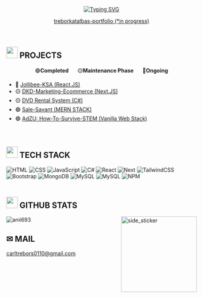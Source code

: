 <p align="center">
<a href="https://git.io/typing-svg"><img src="https://readme-typing-svg.demolab.com?font=Fira+Code&size=30&pause=1000&color=00F789&center=true&vCenter=true&width=800&lines=Carl+Trebor+Katalbas;Independent+Full-stack+Developer;Learning+Computer+Science+%26+AI" alt="Typing SVG" /></a>
</p>
<p align="center">
  <a href="https://treborkatalbas.vercel.app/" align="center">treborkatalbas-portfolio (*in progress)</a>
</p>
<br>

## <img src="https://media.giphy.com/media/sUvXqhA9nukbIM0MyO/giphy.gif" width="30"><b> PROJECTS </b>
<p align="center">
    🟢<strong>Completed</strong>&nbsp;&nbsp;&nbsp;&nbsp;&nbsp; 🟡<strong>Maintenance Phase</strong>&nbsp;&nbsp;&nbsp;&nbsp;&nbsp; 🔵<strong>Ongoing</strong>
</p>
<p align="right">
  <ul>
    <li>🔵 <a href="https://jollibeeksa.netlify.app/">Jollibee-KSA (React.JS)</a></li>
    <li>🟡 <a href="https://www.dkdmarketing.net/">DKD-Marketing-Ecommerce (Next.JS)</a></li>
    <li>🟡 <a href="https://github.com/Trebor-Katalbas/DVD_Rental_System">DVD Rental System (C#)</a></li>
    <li>🟢 <a href="https://www.sale-savant.com/">Sale-Savant (MERN STACK)</a></li>
    <li>🟢 <a href="https://trebor-katalbas.github.io/HowToSurviveSTEM/">AdZU: How-To-Survive-STEM (Vanilla Web Stack)</a></li>
  </ul>
</p>
<br>

## <img src="https://media.giphy.com/media/MXoyvLVaXqYbi6KUhu/giphy.gif" width="30"><b> TECH STACK </b>
![HTML](https://img.shields.io/badge/html5-%23E34F26.svg?style=for-the-badge&logo=html5&logoColor=white) ![CSS](https://img.shields.io/badge/css3-%231572B6.svg?style=for-the-badge&logo=css3&logoColor=white) ![JavaScript](https://img.shields.io/badge/javascript-yellow.svg?style=for-the-badge&logo=javascript&logoColor=white) ![C#](https://img.shields.io/badge/csharp-white.svg?style=for-the-badge&logo=c#&logoColor=blue) 
![React](https://img.shields.io/badge/react.js-%2320232a.svg?style=for-the-badge&logo=react&logoColor=%2361DAFB) ![Next](https://img.shields.io/badge/Next.js-black.svg?style=for-the-badge&logo=nextdotjs&logoColor=white) 
![TailwindCSS](https://img.shields.io/badge/tailwindcss-%2338B2AC.svg?style=for-the-badge&logo=tailwind-css&logoColor=white) ![Bootstrap](https://img.shields.io/badge/bootstrap-%23563D7C.svg?style=for-the-badge&logo=bootstrap&logoColor=white) 
![MongoDB](https://img.shields.io/badge/MongoDB-%234ea94b.svg?style=for-the-badge&logo=mongodb&logoColor=white) ![MySQL](https://img.shields.io/badge/mysql-white.svg?style=for-the-badge&logo=mysql&logoColor=blue) ![MySQL](https://img.shields.io/badge/PostgreSQL-white.svg?style=for-the-badge&logo=postgresql&logoColor=blue) 
![NPM](https://img.shields.io/badge/NPM-%23CB3837.svg?style=for-the-badge&logo=npm&logoColor=white)
<br><br>

## <img src="https://media.giphy.com/media/iY8CRBdQXODJSCERIr/giphy.gif" width="30"><b> GITHUB STATS </b>
<img align="right" width=200px height=200px alt="side_sticker" src="https://media.giphy.com/media/TEnXkcsHrP4YedChhA/giphy.gif" />
<p>
  <img align="left" src="https://github-readme-stats.vercel.app/api/top-langs?username=Trebor-Katalbas&show_icons=true&theme=dark&locale=en&layout=compact" alt="anii693" />
</p>
<br>

## ✉ MAIL
[carltrebors0110@gmail.com](mailto:carltrebors0110@gmail.com)  


